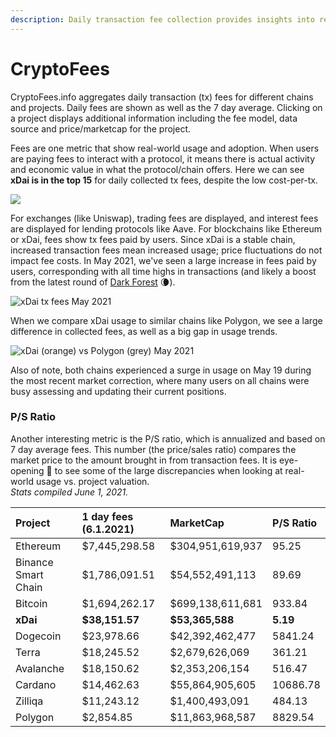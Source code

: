 ```yaml
---
description: Daily transaction fee collection provides insights into real world adoption
---
```


# CryptoFees

CryptoFees.info aggregates daily transaction \(tx\) fees for different chains and projects. Daily fees are shown as well as the 7 day average. Clicking on a project displays additional information including the fee model, data source and price/marketcap for the project.

Fees are one metric that show real-world usage and adoption.  When users are paying fees to interact with a protocol, it means there is actual activity and economic value in what the protocol/chain offers. Here we can see **xDai is in the top 15** for daily collected tx fees, despite the low cost-per-tx.

![](../../.gitbook/assets/xdai-position.png)

For exchanges \(like Uniswap\), trading fees are displayed, and interest fees are displayed for lending protocols like Aave. For blockchains like Ethereum or xDai, fees show tx fees paid by users. Since xDai is a stable chain, increased transaction fees mean increased usage; price fluctuations do not impact fee costs. In May 2021, we've seen a large increase in fees paid by users, corresponding with all time highs in transactions \(and likely a boost from the latest round of [Dark Forest](../../about-xdai/project-spotlights/dark-forest.md) 🌘\).

![xDai tx fees May 2021](../../.gitbook/assets/may-growth.png)

When we compare xDai usage to similar chains like Polygon, we see a large difference in collected fees, as well as a big gap in usage trends.

![xDai \(orange\) vs Polygon \(grey\) May 2021](../../.gitbook/assets/polygoncompare1.png)

Also of note, both chains experienced a surge in usage on May 19 during the most recent market correction, where many users on all chains were busy assessing and updating their current positions.

### P/S Ratio

Another interesting metric is the P/S ratio, which is annualized and based on 7 day average fees. This number \(the price/sales ratio\) compares the market price to the amount brought in from transaction fees. It is eye-opening 👀 to see some of the large discrepancies when looking at real-world usage vs. project valuation.    
_Stats compiled June 1, 2021._

| Project | 1 day fees \(6.1.2021\) | MarketCap | P/S Ratio  |
| :--- | :--- | :--- | :--- |
| Ethereum | $7,445,298.58 | $304,951,619,937 | 95.25 |
| Binance Smart Chain | $1,786,091.51 | $54,552,491,113 | 89.69 |
| Bitcoin | $1,694,262.17 | $699,138,611,681 | 933.84 |
| **xDai** | **$38,151.57** | **$53,365,588** | **5.19** |
| Dogecoin | $23,978.66 | $42,392,462,477 | 5841.24 |
| Terra | $18,245.52 | $2,679,626,069 | 361.21 |
| Avalanche | $18,150.62 | $2,353,206,154 | 516.47 |
| Cardano | $14,462.63 | $55,864,905,605 | 10686.78 |
| Zilliqa | $11,243.12 | $1,400,493,091 | 484.13 |
| Polygon | $2,854.85 | $11,863,968,587 | 8829.54 |



